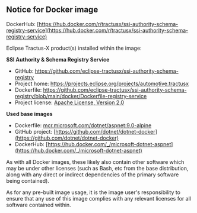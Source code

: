 ## Notice for Docker image

DockerHub: [https://hub.docker.com/r/tractusx/ssi-authority-schema-registry-service](https://hub.docker.com/r/tractusx/ssi-authority-schema-registry-service)

Eclipse Tractus-X product(s) installed within the image:

__SSI Authority & Schema Registry Service__

- GitHub: https://github.com/eclipse-tractusx/ssi-authority-schema-registry
- Project home: https://projects.eclipse.org/projects/automotive.tractusx
- Dockerfile: https://github.com/eclipse-tractusx/ssi-authority-schema-registry/blob/main/docker/Dockerfile-registry-service
- Project license: [Apache License, Version 2.0](https://github.com/eclipse-tractusx/ssi-authority-schema-registry/blob/main/LICENSE)

__Used base images__

- Dockerfile: [mcr.microsoft.com/dotnet/aspnet:9.0-alpine](https://github.com/dotnet/dotnet-docker/blob/main/src/aspnet/9.0/alpine3.20/amd64/Dockerfile)
- GitHub project: [https://github.com/dotnet/dotnet-docker](https://github.com/dotnet/dotnet-docker)
- DockerHub: [https://hub.docker.com/_/microsoft-dotnet-aspnet](https://hub.docker.com/_/microsoft-dotnet-aspnet)

As with all Docker images, these likely also contain other software which may be under other licenses (such as Bash, etc from the base distribution, along with any direct or indirect dependencies of the primary software being contained).

As for any pre-built image usage, it is the image user's responsibility to ensure that any use of this image complies with any relevant licenses for all software contained within.
